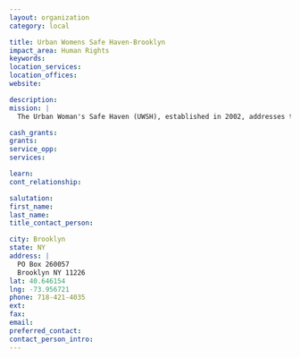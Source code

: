 ```yaml
---
layout: organization
category: local

title: Urban Womens Safe Haven-Brooklyn
impact_area: Human Rights
keywords: 
location_services: 
location_offices: 
website:  

description: 
mission: |
  The Urban Woman's Safe Haven (UWSH), established in 2002, addresses the immediate needs of women who have been battered or who are, and their children are, in imminent danger of domestic violence.The intent of the program is to help women make the transition through the period of crisis and prepare emotionally, socially, educationally and financially to establish a life independent of their abusers. UWSH brings together resources from a wide range of public and private sources in a professionally managed environment that targets each individual's specific needs.

cash_grants: 
grants: 
service_opp: 
services: 

learn: 
cont_relationship: 

salutation: 
first_name: 
last_name: 
title_contact_person: 

city: Brooklyn
state: NY
address: |
  PO Box 260057     
  Brooklyn NY 11226
lat: 40.646154
lng: -73.956721
phone: 718-421-4035
ext: 
fax: 
email: 
preferred_contact: 
contact_person_intro: 
---
```

